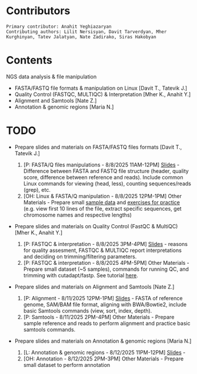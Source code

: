 # Contributors
    Primary contributor: Anahit Yeghiazaryan
    Contributing authors: Lilit Nersisyan, Davit Tarverdyan, Mher Kurghinyan, Tatev Jalatyan, Nate Zadirako, Siras Hakobyan
  # Contents 
  NGS data analysis & file manipulation
-   FASTA/FASTQ file formats & manipulation on Linux [Davit T., Tatevik J.]
-   Quality Control (FASTQC, MULTIQC) & Interpretation [Mher K., Anahit Y.]
-   Alignment and Samtools [Nate Z.]
-   Annotation & genomic regions [Maria N.]
  
  # TODO
-   Prepare slides and materials on FASTA/FASTQ files formats [Davit T., Tatevik J.]
     1. [P: FASTA/Q files manipulations - 8/8/2025 11AM-12PM] [Slides](https://docs.google.com/presentation/d/147S8KHfASleNNnflGcAHNm_17RivY0Ik3SBDx_QqfxA/edit?slide=id.g33d5a1ad07d_0_177#slide=id.g33d5a1ad07d_0_177) - Difference between FASTA and FASTQ file structure (header, quality score, difference between reference and reads). Include common Linux commands for viewing (head, less), counting sequences/reads (grep), etc.
     2. [OH: Linux & FASTA/Q manipulation - 8/8/2025 12PM-1PM] Other Materials - Prepare small [sample data](https://github.com/abi-am/omicss-25/tree/d0419ab896f09ed672cb5552bba0791d006bc056/NGS%20data%20analysis%20%26%20file%20manipulation/exercises/sample_data) and [exercises for practice](https://github.com/abi-am/omicss-25/blob/d0419ab896f09ed672cb5552bba0791d006bc056/NGS%20data%20analysis%20%26%20file%20manipulation/exercises/fatsa_exercises.md) (e.g. view first 10 lines of the file, extract specific sequences, get chromosome names and respective lengths)
-   Prepare slides and materials on Quality Control (FastQC & MultiQC) [Mher K., Anahit Y.]
     1. [P: FASTQC & interpretation - 8/8/2025 3PM-4PM] [Slides](https://docs.google.com/presentation/d/17kIqHhE1-EcamWTcxxPEj-M4FjJvLYy7nw7EVw7beiY/edit?usp=sharing) - reasons for quality assesment, FASTQC & MULTIQC report interpretations and deciding on trimming/filtering parameters.
     2. [P: FASTQC & interpretation - 8/8/2025 4PM-5PM] Other Materials - Prepare small dataset (~5 samples), commands for running QC, and trimming with cutadapt/fastp. See tutorial [here](https://github.com/abi-am/omicss-25/blob/d0419ab896f09ed672cb5552bba0791d006bc056/NGS%20data%20analysis%20%26%20file%20manipulation/exercises/fastqc_tutorial.md).
 
-   Prepare slides and materials on Alignment and Samtools [Nate Z.]
     1. [P: Alignment - 8/11/2025 12PM-1PM] [Slides](https://docs.google.com/presentation/d/1tNOKpZZuyiv5n5Cl6aCLpbwf8a-lcqGt/edit?usp=drive_link&ouid=112677744829360659757&rtpof=true&sd=true) - FASTA of reference genome, SAM/BAM file format, aligning with BWA/Bowtie2, include basic Samtools commands (view, sort, index, depth). 
     2. [P: Samtools - 8/11/2025 2PM-4PM] Other Materials - Prepare sample reference and reads to perform alignment and practice basic samtools commands.

-   Prepare slides and materials on Annotation & genomic regions [Maria N.]
     1. [L: Annotation & genomic regions - 8/12/2025 11PM-12PM] [Slides]() - 
     2. [OH: Annotation - 8/12/2025 2PM-3PM] Other Materials - Prepare small dataset to perform annotation

